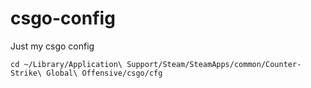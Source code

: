 csgo-config
===========

Just my csgo config

```ssh
cd ~/Library/Application\ Support/Steam/SteamApps/common/Counter-Strike\ Global\ Offensive/csgo/cfg            
```
